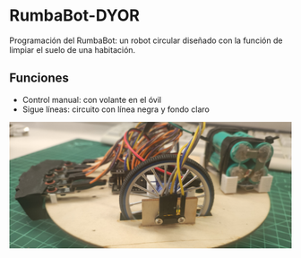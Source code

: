 # RumbaBot-DYOR
Programación del RumbaBot: un robot circular diseñado con la función de limpiar el suelo de una habitación.

## Funciones
- Control manual: con volante en el óvil
- Sigue líneas: circuito con línea negra y fondo claro

![alt text](https://github.com/alolopo17/RumbaBot-DYOR/blob/main/media_files/Robot_lateral.jpg?raw=true)
